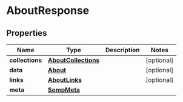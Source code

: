 
# AboutResponse

## Properties
Name | Type | Description | Notes
------------ | ------------- | ------------- | -------------
**collections** | [**AboutCollections**](AboutCollections.md) |  |  [optional]
**data** | [**About**](About.md) |  |  [optional]
**links** | [**AboutLinks**](AboutLinks.md) |  |  [optional]
**meta** | [**SempMeta**](SempMeta.md) |  | 



